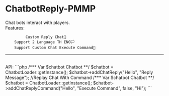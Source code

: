 # ChatbotReply-PMMP
Chat bots interact with players.<br>
Features:
  ```
           Custom Reply Chat🤩
      Support 2 Language TH ENG🏳
      Support Custom Chat Execute Command💾
  ```
  <hr>
  <br>
API:
  ```php
  /*** Var $chatbot Chatbot **/
  $chatbot = ChatbotLoader::getInstance();
  $chatbot->addChatReply("Hello", "Reply Message");
  //Replay  Chat With Command
  /*** Var $chatbot Chatbot **/
  $chatbot = ChatbotLoader::getInstance();
  $chatbot->addChatReplyCommand("Hello", "Execute Command", false, "Hi");
  ```
